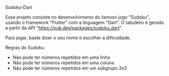 Sudoku-Dart

Esse projeto consiste no desenvolvimento do famoso jogo "Sudoku", usando o framework "Flutter" com a linguagem "Dart".
O tabuleiro é gerado a partir da API "https://pub.dev/packages/sudoku_dart".

Para jogar, basta dizer o seu nome e escolher a dificuldade.

Regras do Sudoku:

- Não pode ter números repetidos em uma linha
- Não pode ter números repetidos em uma coluna
- Não pode ter números repetidos em um subgrupo 3x3

